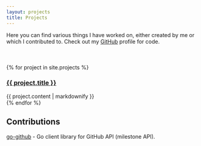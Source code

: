```yaml
---
layout: projects
title: Projects
---
```


Here you can find various things I have worked on, either created by me or which I contributed to. Check out my [GitHub](https://github.com/kalimatas) profile for code.

<div style="margin-bottom: 20px;">&nbsp;</div>

{% for project in site.projects %}
<div class="entry">
	<h3><a href="{{ project.url }}">{{ project.title }}</a></h3>
	<div>
		{{ project.content | markdownify }}
	</div>
</div>
{% endfor %}

<!-- transform each to a separate project -->

## Contributions

<a href="https://github.com/google/go-github" target="_blank">go-github</a> - Go client library for GitHub API (milestone API).

